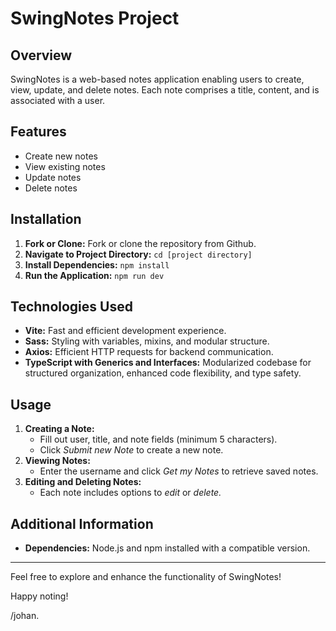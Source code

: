 ﻿# SwingNotes Project

## Overview
SwingNotes is a web-based notes application enabling users to create, view, update, and delete notes. Each note comprises a title, content, and is associated with a user.

## Features
- Create new notes
- View existing notes
- Update notes
- Delete notes

## Installation
1. **Fork or Clone:** Fork or clone the repository from Github.
2. **Navigate to Project Directory:** `cd [project directory]`
3. **Install Dependencies:** `npm install`
4. **Run the Application:** `npm run dev`

## Technologies Used
- **Vite:** Fast and efficient development experience.
- **Sass:** Styling with variables, mixins, and modular structure.
- **Axios:** Efficient HTTP requests for backend communication.
- **TypeScript with Generics and Interfaces:** Modularized codebase for structured organization, enhanced code flexibility, and type safety.

## Usage
1. **Creating a Note:**
   - Fill out user, title, and note fields (minimum 5 characters).
   - Click _Submit new Note_ to create a new note.
2. **Viewing Notes:**
   - Enter the username and click _Get my Notes_ to retrieve saved notes.
3. **Editing and Deleting Notes:**
   - Each note includes options to _edit_ or _delete._

## Additional Information
- **Dependencies:** 
Node.js and npm installed with a compatible version.
---

Feel free to explore and enhance the functionality of SwingNotes!

Happy noting!

/johan.
